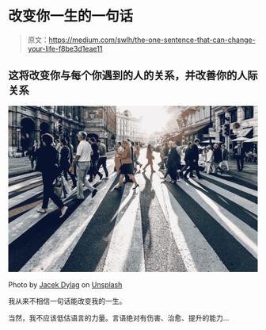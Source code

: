 # 改变你一生的一句话

> 原文：<https://medium.com/swlh/the-one-sentence-that-can-change-your-life-f8be3d1eae11>

## 这将改变你与每个你遇到的人的关系，并改善你的人际关系

![](img/d1e2106bd6cefb62188f887180299cc2.png)

Photo by [Jacek Dylag](https://unsplash.com/@dylu?utm_source=medium&utm_medium=referral) on [Unsplash](https://unsplash.com?utm_source=medium&utm_medium=referral)

我从来不相信一句话能改变我的一生。

当然，我不应该低估语言的力量。言语绝对有伤害、治愈、提升的能力…